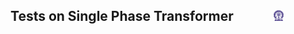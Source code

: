 ## Tests on Single Phase Transformer  &nbsp; &nbsp; &nbsp; &nbsp; &nbsp; &nbsp; <img src="images/iitkgp.png" width="3%" />
